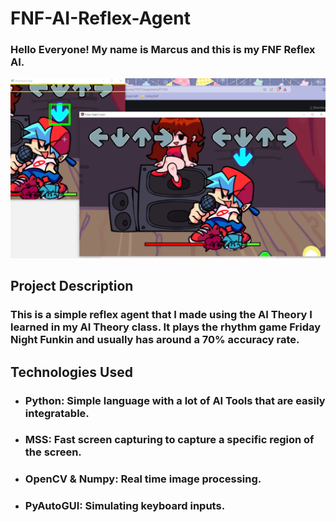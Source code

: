 # FNF-AI-Reflex-Agent

### Hello Everyone! My name is Marcus and this is my FNF Reflex AI.
![Picture](image.png)

## Project Description
### This is a simple reflex agent that I made using the AI Theory I learned in my AI Theory class. It plays the rhythm game Friday Night Funkin and usually has around a 70% accuracy rate.

## Technologies Used
* ### Python: Simple language with a lot of AI Tools that are easily integratable.
* ### MSS: Fast screen capturing to capture a specific region of the screen.
* ### OpenCV & Numpy: Real time image processing.
* ### PyAutoGUI: Simulating keyboard inputs.